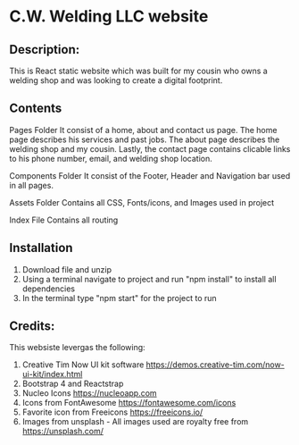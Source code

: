 # C.W. Welding LLC website

## Description:

This is React static website which was built for my cousin who owns a welding shop and was looking to create a digital footprint.

## Contents

Pages Folder
It consist of a home, about and contact us page.
The home page describes his services and past jobs. The about page describes the welding shop and my cousin. Lastly, the contact page contains clicable links to his phone number, email, and welding shop location.

Components Folder
It consist of the Footer, Header and Navigation bar used in all pages.

Assets Folder
Contains all CSS, Fonts/icons, and Images used in project

Index File
Contains all routing

## Installation

1. Download file and unzip
2. Using a terminal navigate to project and run "npm install" to install all dependencies
3. In the terminal type "npm start" for the project to run

## Credits:

This websiste levergas the following:

1. Creative Tim Now UI kit software https://demos.creative-tim.com/now-ui-kit/index.html
2. Bootstrap 4 and Reactstrap
3. Nucleo Icons https://nucleoapp.com
4. Icons from FontAwesome https://fontawesome.com/icons
5. Favorite icon from Freeicons https://freeicons.io/
6. Images from unsplash - All images used are royalty free from https://unsplash.com/
